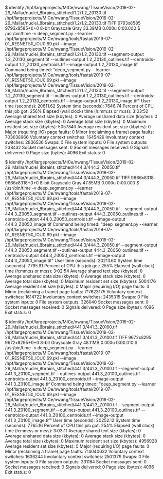 $ identify /hpf/largeprojects/MICe/nwang/TissueVision/2019-02-29_Mallar/nuclei_8brains_stitched/1.2/1.2_Z0130.tif
/hpf/largeprojects/MICe/nwang/TissueVision/2019-02-29_Mallar/nuclei_8brains_stitched/1.2/1.2_Z0130.tif TIFF 9793x8585 9793x8585+0+0 8-bit Grayscale Gray 33.39MB 0.000u 0:00.000
$ /usr/bin/time -v deep_segment.py --learner /hpf/largeprojects/MICe/nwang/tools/fastai/2019-07-01_RESNET50_IOU0.69.pkl --image /hpf/largeprojects/MICe/nwang/TissueVision/2019-02-29_Mallar/nuclei_8brains_stitched/1.2/1.2_Z0130.tif --segment-output 1.2_Z0130_segment.tif --outlines-output 1.2_Z0130_outlines.tif --centroids-output 1.2_Z0130_centroids.tif --image-output 1.2_Z0130_image.tif
	Command being timed: "deep_segment.py --learner /hpf/largeprojects/MICe/nwang/tools/fastai/2019-07-01_RESNET50_IOU0.69.pkl --image /hpf/largeprojects/MICe/nwang/TissueVision/2019-02-29_Mallar/nuclei_8brains_stitched/1.2/1.2_Z0130.tif --segment-output 1.2_Z0130_segment.tif --outlines-output 1.2_Z0130_outlines.tif --centroids-output 1.2_Z0130_centroids.tif --image-output 1.2_Z0130_image.tif"
	User time (seconds): 20611.62
	System time (seconds): 7646.74
	Percent of CPU this job got: 256%
	Elapsed (wall clock) time (h:mm:ss or m:ss): 3:03:52
	Average shared text size (kbytes): 0
	Average unshared data size (kbytes): 0
	Average stack size (kbytes): 0
	Average total size (kbytes): 0
	Maximum resident set size (kbytes): 5057840
	Average resident set size (kbytes): 0
	Major (requiring I/O) page faults: 0
	Minor (reclaiming a frame) page faults: 703038666
	Voluntary context switches: 1645429
	Involuntary context switches: 2836536
	Swaps: 0
	File system inputs: 0
	File system outputs: 238432
	Socket messages sent: 0
	Socket messages received: 0
	Signals delivered: 0
	Page size (bytes): 4096
	Exit status: 0

$ identify /hpf/largeprojects/MICe/nwang/TissueVision/2019-02-29_Mallar/nuclei_8brains_stitched/444.3/444.3_Z0050.tif
/hpf/largeprojects/MICe/nwang/TissueVision/2019-02-29_Mallar/nuclei_8brains_stitched/444.3/444.3_Z0050.tif TIFF 9666x8318 9666x8318+0+0 8-bit Grayscale Gray 47.85MB 0.000u 0:00.000
$ /usr/bin/time -v deep_segment.py --learner /hpf/largeprojects/MICe/nwang/tools/fastai/2019-07-01_RESNET50_IOU0.69.pkl --image /hpf/largeprojects/MICe/nwang/TissueVision/2019-02-29_Mallar/nuclei_8brains_stitched/444.3/444.3_Z0050.tif --segment-output 444.3_Z0050_segment.tif --outlines-output 444.3_Z0050_outlines.tif --centroids-output 444.3_Z0050_centroids.tif --image-output 444.3_Z0050_image.tif
	Command being timed: "deep_segment.py --learner /hpf/largeprojects/MICe/nwang/tools/fastai/2019-07-01_RESNET50_IOU0.69.pkl --image /hpf/largeprojects/MICe/nwang/TissueVision/2019-02-29_Mallar/nuclei_8brains_stitched/444.3/444.3_Z0050.tif --segment-output 444.3_Z0050_segment.tif --outlines-output 444.3_Z0050_outlines.tif --centroids-output 444.3_Z0050_centroids.tif --image-output 444.3_Z0050_image.tif"
	User time (seconds): 20213.60
	System time (seconds): 7795.81
	Percent of CPU this job got: 255%
	Elapsed (wall clock) time (h:mm:ss or m:ss): 3:02:54
	Average shared text size (kbytes): 0
	Average unshared data size (kbytes): 0
	Average stack size (kbytes): 0
	Average total size (kbytes): 0
	Maximum resident set size (kbytes): 5004176
	Average resident set size (kbytes): 0
	Major (requiring I/O) page faults: 0
	Minor (reclaiming a frame) page faults: 717623175
	Voluntary context switches: 1614722
	Involuntary context switches: 2435315
	Swaps: 0
	File system inputs: 0
	File system outputs: 326040
	Socket messages sent: 0
	Socket messages received: 0
	Signals delivered: 0
	Page size (bytes): 4096
	Exit status: 0

$ identify /hpf/largeprojects/MICe/nwang/TissueVision/2019-02-29_Mallar/nuclei_8brains_stitched/441.3/441.3_Z0100.tif
/hpf/largeprojects/MICe/nwang/TissueVision/2019-02-29_Mallar/nuclei_8brains_stitched/441.3/441.3_Z0100.tif TIFF 9672x8295 9672x8295+0+0 8-bit Grayscale Gray 48.11MB 0.000u 0:00.010
$ /usr/bin/time -v deep_segment.py --learner /hpf/largeprojects/MICe/nwang/tools/fastai/2019-07-01_RESNET50_IOU0.69.pkl --image /hpf/largeprojects/MICe/nwang/TissueVision/2019-02-29_Mallar/nuclei_8brains_stitched/441.3/441.3_Z0100.tif --segment-output 441.3_Z0100_segment.tif --outlines-output 441.3_Z0100_outlines.tif --centroids-output 441.3_Z0100_centroids.tif --image-output 441.3_Z0100_image.tif
	Command being timed: "deep_segment.py --learner /hpf/largeprojects/MICe/nwang/tools/fastai/2019-07-01_RESNET50_IOU0.69.pkl --image /hpf/largeprojects/MICe/nwang/TissueVision/2019-02-29_Mallar/nuclei_8brains_stitched/441.3/441.3_Z0100.tif --segment-output 441.3_Z0100_segment.tif --outlines-output 441.3_Z0100_outlines.tif --centroids-output 441.3_Z0100_centroids.tif --image-output 441.3_Z0100_image.tif"
	User time (seconds): 20252.12
	System time (seconds): 7765.16
	Percent of CPU this job got: 254%
	Elapsed (wall clock) time (h:mm:ss or m:ss): 3:03:11
	Average shared text size (kbytes): 0
	Average unshared data size (kbytes): 0
	Average stack size (kbytes): 0
	Average total size (kbytes): 0
	Maximum resident set size (kbytes): 4956928
	Average resident set size (kbytes): 0
	Major (requiring I/O) page faults: 0
	Minor (reclaiming a frame) page faults: 714040632
	Voluntary context switches: 1636244
	Involuntary context switches: 2501379
	Swaps: 0
	File system inputs: 0
	File system outputs: 331184
	Socket messages sent: 0
	Socket messages received: 0
	Signals delivered: 0
	Page size (bytes): 4096
	Exit status: 0